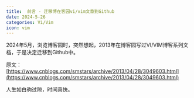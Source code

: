 ```yaml
---
title:  前言 - 迁移博在客园vi/vim文章到Github
date: 2024-5-26
categories: Vi/Vim
icon: vim
---
```


2024年5月，浏览博客园时，突然想起，2013年在博客园写过VI/VIM博客系列文档，于是决定迁移到Github中。

原文：[https://www.cnblogs.com/smstars/archive/2013/04/28/3049603.html](https://www.cnblogs.com/smstars/archive/2013/04/28/3049603.html)

人生如白驹过隙，时间真快。